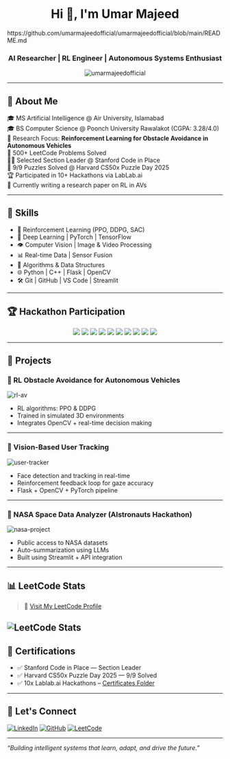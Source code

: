<!-- Profile Header -->
<h1 align="center">Hi 👋, I'm Umar Majeed</h1>https://github.com/umarmajeedofficial/umarmajeedofficial/blob/main/README.md
<h3 align="center">AI Researcher | RL Engineer | Autonomous Systems Enthusiast</h3>

<p align="center">
  <img src="https://komarev.com/ghpvc/?username=umarmajeed7&label=Profile%20views&color=0e75b6&style=flat" alt="umarmajeedofficial" />
</p>

---

## 🚀 About Me

🎓 MS Artificial Intelligence @ Air University, Islamabad  
🎓 BS Computer Science @ Poonch University Rawalakot (CGPA: 3.28/4.0)  
📌 Research Focus: **Reinforcement Learning for Obstacle Avoidance in Autonomous Vehicles**  
🧠 500+ LeetCode Problems Solved  
🧑‍🏫 Selected Section Leader @ Stanford Code in Place  
🧩 9/9 Puzzles Solved @ Harvard CS50x Puzzle Day 2025  
🏆 Participated in 10+ Hackathons via LabLab.ai  
📄 Currently writing a research paper on RL in AVs

---

## 🧠 Skills

- 🚗 Reinforcement Learning (PPO, DDPG, SAC)
- 🎯 Deep Learning | PyTorch | TensorFlow
- 👁️ Computer Vision | Image & Video Processing
- 📊 Real-time Data | Sensor Fusion
- 🧮 Algorithms & Data Structures
- 🌐 Python | C++ | Flask | OpenCV
- 🛠️ Git | GitHub | VS Code | Streamlit

---

## 🏆 Hackathon Participation

<p align="center">
  <img src="https://img.shields.io/badge/Lablab.ai-Hackathon%201-blueviolet?style=for-the-badge" />
  <img src="https://img.shields.io/badge/Lablab.ai-Hackathon%202-purple?style=for-the-badge" />
  <img src="https://img.shields.io/badge/Lablab.ai-Hackathon%203-orange?style=for-the-badge" />
  <img src="https://img.shields.io/badge/Lablab.ai-Hackathon%204-pink?style=for-the-badge" />
  <img src="https://img.shields.io/badge/Lablab.ai-Hackathon%205-red?style=for-the-badge" />
  <img src="https://img.shields.io/badge/Lablab.ai-Hackathon%206-green?style=for-the-badge" />
  <img src="https://img.shields.io/badge/Lablab.ai-Hackathon%207-cyan?style=for-the-badge" />
  <img src="https://img.shields.io/badge/Lablab.ai-Hackathon%208-yellow?style=for-the-badge" />
  <img src="https://img.shields.io/badge/Lablab.ai-Hackathon%209-gold?style=for-the-badge" />
  <img src="https://img.shields.io/badge/Lablab.ai-Hackathon%2010-brown?style=for-the-badge" />
</p>

---

## 🧪 Projects

### 🚗 RL Obstacle Avoidance for Autonomous Vehicles
![rl-av](https://your-image-url.com/rl-av.gif)
- RL algorithms: PPO & DDPG
- Trained in simulated 3D environments
- Integrates OpenCV + real-time decision making

---

### 👤 Vision-Based User Tracking
![user-tracker](https://your-image-url.com/user-tracker.gif)
- Face detection and tracking in real-time
- Reinforcement feedback loop for gaze accuracy
- Flask + OpenCV + PyTorch pipeline

---

### 🌌 NASA Space Data Analyzer (AIstronauts Hackathon)
![nasa-project](https://your-image-url.com/nasa-project.png)
- Public access to NASA datasets
- Auto-summarization using LLMs
- Built using Streamlit + API integration

---

## 📊 LeetCode Stats

> 🔗 [Visit My LeetCode Profile](https://leetcode.com/umarmajeedofficial/)


![LeetCode Stats](https://leetcard.jacoblin.cool/your-leetcode-username?theme=dark&font=baloo&ext=heatmap)
---

## 📜 Certifications

- ✅ Stanford Code in Place — Section Leader  
- ✅ Harvard CS50x Puzzle Day 2025 — 9/9 Solved  
- ✅ 10x Lablab.ai Hackathons – [Certificates Folder](https://drive.google.com/your-certificates-link)

---

## 🔗 Let's Connect

[![LinkedIn](https://img.shields.io/badge/LinkedIn-blue?style=for-the-badge&logo=linkedin)](https://linkedin.com/in/umarmajeed7)
[![GitHub](https://img.shields.io/badge/GitHub-dark?style=for-the-badge&logo=github)](https://github.com/umarmajeed7)
[![LeetCode](https://img.shields.io/badge/LeetCode-orange?style=for-the-badge&logo=leetcode)](https://leetcode.com/your-leetcode-username)

---

*“Building intelligent systems that learn, adapt, and drive the future.”*
